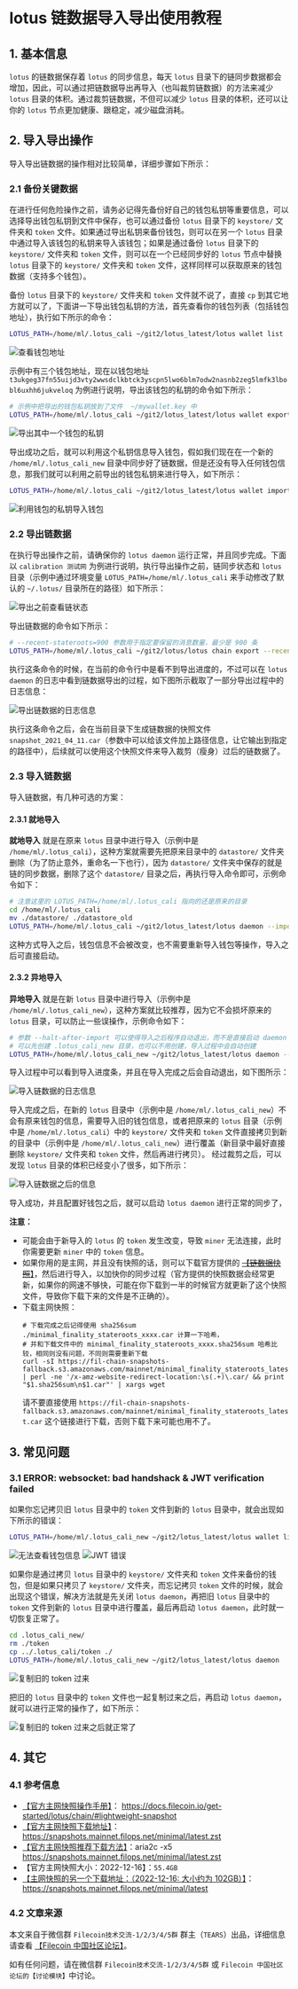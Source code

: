 
# lotus 链数据导入导出使用教程

## 1. 基本信息

`lotus` 的链数据保存着 `lotus` 的同步信息，每天 `lotus` 目录下的链同步数据都会增加，因此，可以通过把链数据导出再导入（也叫裁剪链数据）的方法来减少 `lotus` 目录的体积。通过裁剪链数据，不但可以减少 `lotus` 目录的体积，还可以让你的 `lotus` 节点更加健康、跟稳定，减少磁盘消耗。

## 2. 导入导出操作

导入导出链数据的操作相对比较简单，详细步骤如下所示：

### 2.1 备份关键数据

在进行任何危险操作之前，请务必记得先备份好自己的钱包私钥等重要信息，可以选择导出钱包私钥到文件中保存，也可以通过备份 `lotus` 目录下的 `keystore/` 文件夹和 `token` 文件。如果通过导出私钥来备份钱包，则可以在另一个 `lotus` 目录中通过导入该钱包的私钥来导入该钱包；如果是通过备份 `lotus` 目录下的 `keystore/` 文件夹和 `token` 文件，则可以在一个已经同步好的 `lotus` 节点中替换 `lotus` 目录下的 `keystore/` 文件夹和 `token` 文件，这样同样可以获取原来的钱包数据（支持多个钱包）。

备份 `lotus` 目录下的 `keystore/` 文件夹和 `token` 文件就不说了，直接 `cp` 到其它地方就可以了，下面讲一下导出钱包私钥的方法，首先查看你的钱包列表（包括钱包地址），执行如下所示的命令：

```sh
LOTUS_PATH=/home/ml/.lotus_cali ~/git2/lotus_latest/lotus wallet list
```

![查看钱包地址](./pictures/list_wallet.png)

示例中有三个钱包地址，现在以钱包地址 `t3ukgeg37fn55uijd3vty2wwsdclkbtck3yscpn5lwo6blm7odw2nasnb2zeg5lmfk3lbobl6uxhh6jukveloq` 为例进行说明，导出该钱包的私钥的命令如下所示：

```sh
# 示例中把导出的钱包私钥放到了文件  ~/mywallet.key 中
LOTUS_PATH=/home/ml/.lotus_cali ~/git2/lotus_latest/lotus wallet export t3ukgeg37fn55uijd3vty2wwsdclkbtck3yscpn5lwo6blm7odw2nasnb2zeg5lmfk3lbobl6uxhh6jukveloq > ~/mywallet.key
```

![导出其中一个钱包的私钥](./pictures/export_wallet.png)

导出成功之后，就可以利用这个私钥信息导入钱包，假如我们现在在一个新的 `/home/ml/.lotus_cali_new` 目录中同步好了链数据，但是还没有导入任何钱包信息，那我们就可以利用之前导出的钱包私钥来进行导入，如下所示：

```sh
LOTUS_PATH=/home/ml/.lotus_cali ~/git2/lotus_latest/lotus wallet import ~/mywallet.key
```

![利用钱包的私钥导入钱包](./pictures/import_wallet_by_key.png)


### 2.2 导出链数据

在执行导出操作之前，请确保你的 `lotus daemon` 运行正常，并且同步完成。下面以 `calibration 测试网` 为例进行说明，执行导出操作之前，链同步状态和 `lotus` 目录（示例中通过环境变量 `LOTUS_PATH=/home/ml/.lotus_cali` 来手动修改了默认的 `~/.lotus/` 目录所在的路径）如下所示：

![导出之前查看链状态](./pictures/before_export_chain.png)

导出链数据的命令如下所示：

```sh
# --recent-stateroots=900 参数用于指定要保留的消息数量，最少是 900 条
LOTUS_PATH=/home/ml/.lotus_cali ~/git2/lotus/lotus chain export --recent-stateroots=900 --skip-old-msgs snapshot_2021_04_11.car
```

执行这条命令的时候，在当前的命令行中是看不到导出进度的，不过可以在 `lotus daemon` 的日志中看到链数据导出的过程，如下图所示截取了一部分导出过程中的日志信息：

![导出链数据的日志信息](./pictures/exporting_chain_data.png)

执行这条命令之后，会在当前目录下生成链数据的快照文件 `snapshot_2021_04_11.car`（参数中可以给该文件加上路径信息，让它输出到指定的路径中），后续就可以使用这个快照文件来导入裁剪（瘦身）过后的链数据了。


### 2.3 导入链数据

导入链数据，有几种可选的方案：

#### 2.3.1 就地导入

**就地导入** 就是在原来 `lotus` 目录中进行导入（示例中是 `/home/ml/.lotus_cali`），这种方案就需要先把原来目录中的 `datastore/` 文件夹删除（为了防止意外，重命名一下也行），因为 `datastore/` 文件夹中保存的就是链的同步数据，删除了这个 `datastore/` 目录之后，再执行导入命令即可，示例命令如下：

```sh
# 注意这里的 LOTUS_PATH=/home/ml/.lotus_cali 指向的还是原来的目录
cd /home/ml/.lotus_cali
mv ./datastore/ ./datastore_old
LOTUS_PATH=/home/ml/.lotus_cali ~/git2/lotus_latest/lotus daemon --import-snapshot ~/snapshot_2021_04_11.car --halt-after-import
```

这种方式导入之后，钱包信息不会被改变，也不需要重新导入钱包等操作，导入之后可直接启动。

#### 2.3.2 异地导入

**异地导入** 就是在新 `lotus` 目录中进行导入（示例中是 `/home/ml/.lotus_cali_new`），这种方案就比较推荐，因为它不会损坏原来的 `lotus` 目录，可以防止一些误操作，示例命令如下：

```sh
# 参数 --halt-after-import 可以使得导入之后程序自动退出，而不是直接启动 daemon 进行同步数据
# 可以先创建 .lotus_cali_new 目录，也可以不用创建，导入过程中会自动创建
LOTUS_PATH=/home/ml/.lotus_cali_new ~/git2/lotus_latest/lotus daemon --import-snapshot ./snapshot_2021_04_11.car --halt-after-import
```

导入过程中可以看到导入进度条，并且在导入完成之后会自动退出，如下图所示：

![导入链数据的日志信息](./pictures/import_chain_data.png)

导入完成之后，在新的 `lotus` 目录中（示例中是 `/home/ml/.lotus_cali_new`）不会有原来钱包的信息，需要导入旧的钱包信息，或者把原来的 `lotus` 目录（示例中是 `/home/ml/.lotus_cali`）中的 `keystore/` 文件夹和 `token` 文件直接拷贝到新的目录中（示例中是 `/home/ml/.lotus_cali_new`）进行覆盖（新目录中最好直接删除 `keystore/` 文件夹和 `token` 文件，然后再进行拷贝）。
经过裁剪之后，可以发现 `lotus` 目录的体积已经变小了很多，如下所示：

![导入链数据之后的信息](./pictures/after_import_chain_data.png)

导入成功，并且配置好钱包之后，就可以启动 `lotus daemon` 进行正常的同步了，

**注意：**
- 可能会由于新导入的 `lotus` 的 `token` 发生改变，导致 `miner` 无法连接，此时你需要更新 `miner` 中的 `token` 信息。
- 如果你用的是主网，并且没有快照的话，则可以下载官方提供的 [~~【链数据快照~~】](https://fil-chain-snapshots-fallback.s3.amazonaws.com/mainnet/minimal_finality_stateroots_latest.car)，然后进行导入，以加快你的同步过程（官方提供的快照数据会经常更新，如果你的网速不够快，可能在你下载到一半的时候官方就更新了这个快照文件，导致你下载下来的文件是不正确的）。
- 下载主网快照：
   ```
   # 下载完成之后记得使用 sha256sum ./minimal_finality_stateroots_xxxx.car 计算一下哈希，
   # 并和下载文件中的 minimal_finality_stateroots_xxxx.sha256sum 哈希比较，相同则没有问题，不同则需要重新下载
   curl -sI https://fil-chain-snapshots-fallback.s3.amazonaws.com/mainnet/minimal_finality_stateroots_latest.car | perl -ne '/x-amz-website-redirect-location:\s(.+)\.car/ && print "$1.sha256sum\n$1.car"' | xargs wget
   ```
   请不要直接使用 `https://fil-chain-snapshots-fallback.s3.amazonaws.com/mainnet/minimal_finality_stateroots_latest.car` 这个链接进行下载，否则下载下来可能也用不了。

## 3. 常见问题

### 3.1 ERROR: websocket: bad handshack & JWT verification failed

如果你忘记拷贝旧 `lotus` 目录中的 `token` 文件到新的 `lotus` 目录中，就会出现如下所示的错误：

```sh
LOTUS_PATH=/home/ml/.lotus_cali_new ~/git2/lotus_latest/lotus wallet list
```

![无法查看钱包信息](./pictures/error_websocket_bad_hanshake.png)
![JWT 错误](./pictures/jwt_verification_failed.png)

如果你是通过拷贝 `lotus` 目录中的 `keystore/` 文件夹和 `token` 文件来备份的钱包，但是如果只拷贝了 `keystore/` 文件夹，而忘记拷贝 `token` 文件的时候，就会出现这个错误，解决方法就是先关闭 `lotus daemon`，再把旧 `lotus` 目录中的 `token` 文件到新的 `lotus` 目录中进行覆盖，最后再启动 `lotus daemon`，此时就一切恢复正常了。

```sh
cd .lotus_cali_new/
rm ./token
cp ../.lotus_cali/token ./
LOTUS_PATH=/home/ml/.lotus_cali_new ~/git2/lotus_latest/lotus daemon
```

![复制旧的 token 过来](./pictures/copy_old_token.png)

把旧的 `lotus` 目录中的 `token` 文件也一起复制过来之后，再启动 `lotus daemon`，就可以进行正常的操作了，如下所示：

![复制旧的 token 过来之后就正常了](./pictures/after_copy_token.png)



## 4. 其它

### 4.1 参考信息

- [【官方主网快照操作手册】](https://docs.filecoin.io/get-started/lotus/chain/#lightweight-snapshot)： https://docs.filecoin.io/get-started/lotus/chain/#lightweight-snapshot
- [【官方主网快照下载地址】](https://snapshots.mainnet.filops.net/minimal/latest.zst)： https://snapshots.mainnet.filops.net/minimal/latest.zst
- [【官方主网快照推荐下载方法】]()：aria2c -x5 https://snapshots.mainnet.filops.net/minimal/latest.zst
- 【官方主网快照大小：2022-12-16】：`55.4GB`
- [【主网快照的另一个下载地址：（2022-12-16: 大小约为 102GB）】](https://snapshots.mainnet.filops.net/minimal/latest)：https://snapshots.mainnet.filops.net/minimal/latest


### 4.2 文章来源

本文来自于微信群 `Filecoin技术交流-1/2/3/4/5群` 群主（`TEARS`）出品，详细信息请查看 [【Filecoin 中国社区论坛】](https://github.com/filecoin-project/community-china)。

如有任何问题，请在微信群 `Filecoin技术交流-1/2/3/4/5群` 或 `Filecoin 中国社区论坛的【讨论模块】`中讨论。

